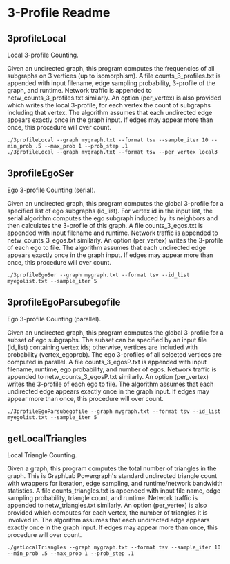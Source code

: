 # 3-Profile Readme

## 3profileLocal

Local 3-profile Counting.

Given an undirected graph, this program computes the frequencies of all subgraphs on 3 vertices (up to isomorphism). A file counts_3_profiles.txt is appended with input filename, edge sampling probability, 3-profile of the graph, and runtime. Network traffic is appended to netw_counts_3_profiles.txt similarly. An option (per_vertex) is also provided which writes the local 3-profile, for each vertex the count of subgraphs including that vertex. The algorithm assumes that each undirected edge appears exactly once in the graph input. If edges may appear more than once, this procedure will over count.

	./3profileLocal --graph mygraph.txt --format tsv --sample_iter 10 --min_prob .5 --max_prob 1 --prob_step .1
	./3profileLocal --graph mygraph.txt --format tsv --per_vertex local3


## 3profileEgoSer

Ego 3-profile Counting (serial).

Given an undirected graph, this program computes the global 3-profile for a specified list of ego subgraphs (id_list). For vertex id in the input list, the serial algorithm computes the ego subgraph induced by its neighbors and then calculates the 3-profile of this graph. A file counts_3_egos.txt is appended with input filename and runtime. Network traffic is appended to netw_counts_3_egos.txt similarly. An option (per_vertex) writes the 3-profile of each ego to file. The algorithm assumes that each undirected edge appears exactly once in the graph input. If edges may appear more than once, this procedure will over count.

	./3profileEgoSer --graph mygraph.txt --format tsv --id_list myegolist.txt --sample_iter 5


## 3profileEgoParsubegofile

Ego 3-profile Counting (parallel).

Given an undirected graph, this program computes the global 3-profile for a subset of ego subgraphs. The subset can be specified by an input file (id_list) containing vertex ids; otherwise, vertices are included with probability (vertex_egoprob). The ego 3-profiles of all selceted vertices are computed in parallel. A file counts_3_egosP.txt is appended with input filename, runtime, ego probability, and number of egos. Network traffic is appended to netw_counts_3_egosP.txt similarly. An option (per_vertex) writes the 3-profile of each ego to file. The algorithm assumes that each undirected edge appears exactly once in the graph input. If edges may appear more than once, this procedure will over count.

	./3profileEgoParsubegofile --graph mygraph.txt --format tsv --id_list myegolist.txt --sample_iter 5


## getLocalTriangles

Local Triangle Counting.

Given a graph, this program computes the total number of triangles in the graph. This is GraphLab Powergraph's standard undirected triangle count with wrappers for iteration, edge sampling, and runtime/network bandwidth statistics. A file counts_triangles.txt is appended with input file name, edge sampling probability, triangle count, and runtime. Network traffic is appended to netw_triangles.txt similarly. An option (per_vertex) is also provided which computes for each vertex, the number of triangles it is involved in. The algorithm assumes that each undirected edge appears exactly once in the graph input. If edges may appear more than once, this procedure will over count.

	./getLocalTriangles --graph mygraph.txt --format tsv --sample_iter 10 --min_prob .5 --max_prob 1 --prob_step .1

